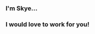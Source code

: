 ### I'm Skye...

### I would love to work for you!

<!---
hadokat/hadokat is a ✨ special ✨ repository because its `README.md` (this file) appears on your GitHub profile.
You can click the Preview link to take a look at your changes.
--->
